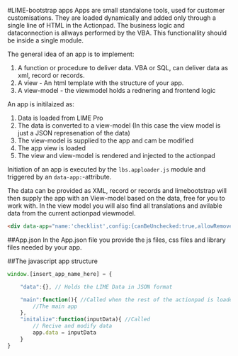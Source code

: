 #LIME-bootstrap apps
Apps are small standalone tools, used for customer customisations. They are loaded dynamically and added only through a single line of HTML in the Actionpad. The business logic and dataconnection is allways performed by the VBA. This functionallity should be inside a single module. 

The general idea of an app is to implement:

1. A function or procedure to deliver data. VBA or SQL, can deliver data as xml, record or records.
2. A view - An html template with the structure of your app.
3. A view-model - the viewmodel holds a rednering and frontend logic

An app is initilaized as:

1. Data is loaded from LIME Pro
2. The data is converted to a view-model (In this case the view model is just a JSON represenation of the data)
3. The view-model is supplied to the app and cam be modified
4. The app view is loaded
5. The view and view-model is rendered and injected to the actionpad 

Initiation of an app is executed by the `lbs.apploader.js` module and triggered by an `data-app:`-attribute.

The data can be provided as XML, record or records and limebootstrap will then supply the app with an View-model based on the data, free for you to work with. In the view model you will also find all translations and avilable data from the current actionpad viewmodel.   

```html
<div data-app="name:'checklist',config:{canBeUnchecked:true,allowRemove:true, canAddTask:true}} " ></div>
```

##App.json
In the App.json file you provide the js files, css files and library files needed by your app.   




##The javascript app structure
	
```javascript
window.[insert_app_name_here] = {

	"data":{}, // Holds the LIME Data in JSON format

	"main":function(){ //Called when the rest of the actionpad is loaded
		//The main app
	},
	"initalize":function(inputData){ //Called 
		// Recive and modify data
		app.data = inputData
	}
}

```
